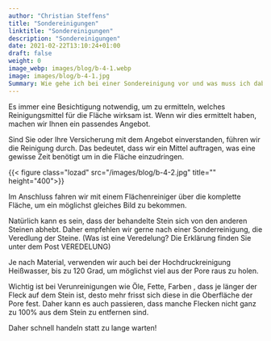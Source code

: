 ```yaml
---
author: "Christian Steffens"
title: "Sondereinigungen"
linktitle: "Sondereinigungen"
description: "Sondereinigungen"
date: 2021-02-22T13:10:24+01:00
draft: false
weight: 0
image_webp: images/blog/b-4-1.webp
image: images/blog/b-4-1.jpg
Summary: Wie gehe ich bei einer Sondereinigung vor und was muss ich dabei beachten?
---
```


Es immer eine Besichtigung notwendig, um zu ermitteln, welches Reinigungsmittel für die Fläche wirksam ist.
Wenn wir dies ermittelt haben, machen wir Ihnen ein passendes Angebot.

Sind Sie oder Ihre Versicherung mit dem Angebot einverstanden, führen wir die Reinigung durch. Das bedeutet, dass wir ein Mittel auftragen, was eine gewisse Zeit benötigt um in die Fläche einzudringen.

{{< figure class="lozad" src="/images/blog/b-4-2.jpg" title="" height="400">}}

Im Anschluss fahren wir mit einem Flächenreiniger über die komplette Fläche, um ein möglichst gleiches Bild zu bekommen.

Natürlich kann es sein, dass der behandelte Stein sich von den anderen Steinen abhebt. Daher empfehlen wir gerne nach einer Sonderreinigung, die Veredlung der Steine. (Was ist eine Veredelung? Die Erklärung finden Sie unter dem Post VEREDELUNG)

Je nach Material, verwenden wir auch bei der Hochdruckreinigung Heißwasser, bis zu 120 Grad, um möglichst viel aus der Pore raus zu holen.

Wichtig ist bei Verunreinigungen wie Öle, Fette, Farben , dass je länger der Fleck auf dem Stein ist, desto mehr frisst sich diese in die Oberfläche der Pore fest. Daher kann es auch passieren, dass manche Flecken nicht ganz zu 100% aus dem Stein zu entfernen sind.

Daher schnell handeln statt zu lange warten!

